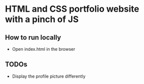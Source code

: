 # HTML and CSS portfolio website with a pinch of JS

## How to run locally

- Open index.html in the browser

## TODOs

- Display the profile picture differently
